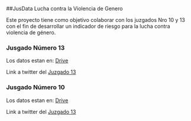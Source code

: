 ##JusData Lucha contra la Violencia de Genero

Este proyecto tiene como objetivo colaborar con los juzgados Nro 10 y 13 con el fin de
desarrollar un indicador de riesgo para la lucha contra violencia de género.

### Jusgado Número 13

Los datos estan en: [Drive][Datos]

[Datos]: https://drive.google.com/drive/folders/0B-JbxzmuVIsWMnFVdXMzMXJ4NHM

Link a twitter del [Juzgado 13][T13] 

[T13]: https://twitter.com/jpcyf13?lang=es

### Jusgado Número 10

Los datos estan en: [Drive][Datos]

[Datos]: https://drive.google.com/drive/folders/0B9wNhp3GjjazZ2VCQVZmM3MwTTQ

Link a twitter del [Juzgado 13][T13] 

[T13]: https://twitter.com/jpcyf10?lang=es

